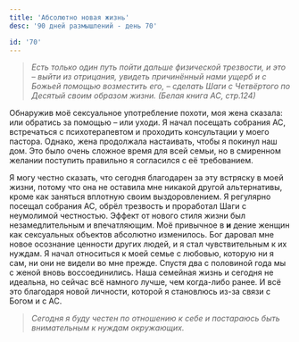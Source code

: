 ```yaml
---
title: 'Абсолютно новая жизнь'
desc: '90 дней размышлений - день 70'

id: '70'
---
```


> _Есть только один путь пойти дальше физической трезвости, и это – выйти из
> отрицания, увидеть причинённый нами ущерб и с Божьей помощью возместить его,
> – сделать Шаги с Четвёртого по Десятый своим образом жизни._ _(Белая книга
> АС, стр.124)_

Обнаружив моё сексуальное употребление похоти, моя жена сказала: или обратись
за помощью – или уходи. Я начал посещать собрания АС, встречаться с
психотерапевтом и проходить консультации у моего пастора. Однако, жена
продолжала настаивать, чтобы я покинул наш дом. Это было очень сложное время
для всей семьи, но в смиренном желании поступить правильно я согласился с её
требованием.

Я могу честно сказать, что сегодня благодарен за эту встряску в моей жизни,
потому что она не оставила мне никакой другой альтернативы, кроме как заняться
вплотную своим выздоровлением. Я регулярно посещал собрания АС, обрёл
трезвость и проработал Шаги с неумолимой честностью. Эффект от нового стиля
жизни был незамедлительным и впечатляющим. Моё привычное в **и** дение женщин
как сексуальных объектов абсолютно изменилось. Бог даровал мне новое осознание
ценности других людей, и я стал чувствительным к их нуждам. Я начал относиться
к моей семье с любовью, которую ни я сам, ни они не видели во мне прежде.
Спустя два с половиной года мы с женой вновь воссоединились. Наша семейная
жизнь и сегодня не идеальна, но сейчас всё намного лучше, чем когда-либо
ранее. И всё это благодаря новой личности, которой я становлюсь из-за связи с
Богом и с АС.

> _Сегодня я буду честен по отношению к себе и постараюсь быть внимательным к
> нуждам окружающих._
